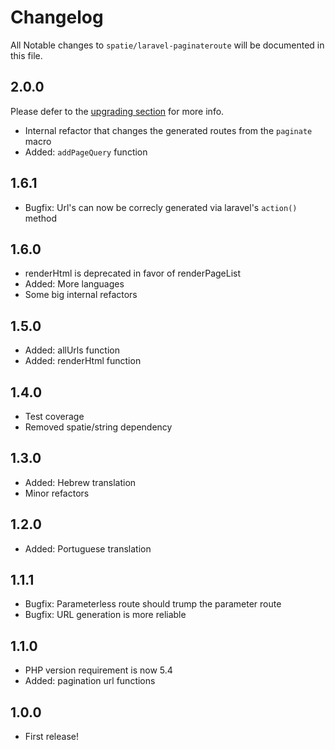 # Changelog

All Notable changes to `spatie/laravel-paginateroute` will be documented in this file.

## 2.0.0

Please defer to the [upgrading section](README.md#upgrading) for more info.

- Internal refactor that changes the generated routes from the `paginate` macro
- Added: `addPageQuery` function

## 1.6.1
- Bugfix: Url's can now be correcly generated via laravel's `action()` method

## 1.6.0
- renderHtml is deprecated in favor of renderPageList
- Added: More languages
- Some big internal refactors

## 1.5.0
- Added: allUrls function
- Added: renderHtml function

## 1.4.0
- Test coverage
- Removed spatie/string dependency

## 1.3.0
- Added: Hebrew translation
- Minor refactors

## 1.2.0
- Added: Portuguese translation

## 1.1.1
- Bugfix: Parameterless route should trump the parameter route
- Bugfix: URL generation is more reliable

## 1.1.0
- PHP version requirement is now 5.4
- Added: pagination url functions

## 1.0.0
- First release!
